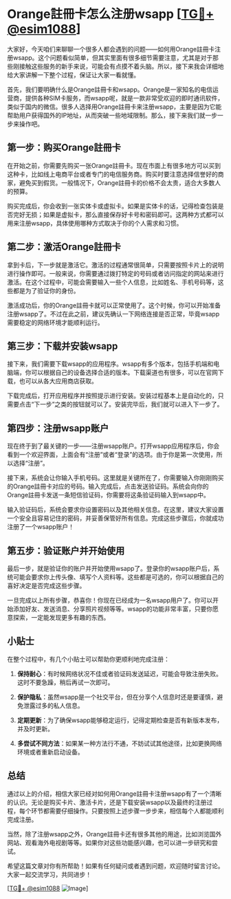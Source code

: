 # Orange註冊卡怎么注册wsapp [[TG💪+ @esim1088](https://t.me/s/esim1088)]

大家好，今天咱们来聊聊一个很多人都会遇到的问题——如何用Orange註冊卡注册wsapp。这个问题看似简单，但其实里面有很多细节需要注意，尤其是对于那些刚接触这些服务的新手来说，可能会有点摸不着头脑。所以，接下来我会详细地给大家讲解一下整个过程，保证让大家一看就懂。

首先，我们要明确什么是Orange註冊卡和wsapp。Orange是一家知名的电信运营商，提供各种SIM卡服务，而wsapp呢，就是一款非常受欢迎的即时通讯软件，类似于国内的微信。很多人选择用Orange註冊卡来注册wsapp，主要是因为它能帮助用户获得国外的IP地址，从而突破一些地域限制。那么，接下来我们就一步一步来操作吧。

## 第一步：购买Orange註冊卡

在开始之前，你需要先购买一张Orange註冊卡。现在市面上有很多地方可以买到这种卡，比如线上电商平台或者专门的电信服务商。购买时要注意选择信誉好的商家，避免买到假货。一般情况下，Orange註冊卡的价格不会太贵，适合大多数人的预算。

购买完成后，你会收到一张实体卡或虚拟卡。如果是实体卡的话，记得检查包装是否完好无损；如果是虚拟卡，那么直接保存好卡号和密码即可。这两种方式都可以用来注册wsapp，具体使用哪种方式取决于你的个人需求和习惯。

## 第二步：激活Orange註冊卡

拿到卡后，下一步就是激活它。激活的过程通常很简单，只需要按照卡片上的说明进行操作即可。一般来说，你需要通过拨打特定的号码或者访问指定的网站来进行激活。在这个过程中，可能会需要输入一些个人信息，比如姓名、手机号码等，这些都是为了验证你的身份。

激活成功后，你的Orange註冊卡就可以正常使用了。这个时候，你可以开始准备注册wsapp了。不过在此之前，建议先确认一下网络连接是否正常，毕竟wsapp需要稳定的网络环境才能顺利运行。

## 第三步：下载并安装wsapp

接下来，我们需要下载wsapp的应用程序。wsapp有多个版本，包括手机端和电脑端，你可以根据自己的设备选择合适的版本。下载渠道也有很多，可以在官网下载，也可以从各大应用商店获取。

下载完成后，打开应用程序并按照提示进行安装。安装过程基本上是自动化的，只需要点击“下一步”之类的按钮就可以了。安装完毕后，我们就可以进入下一步了。

## 第四步：注册wsapp账户

现在终于到了最关键的一步——注册wsapp账户。打开wsapp应用程序后，你会看到一个欢迎界面，上面会有“注册”或者“登录”的选项。由于你是第一次使用，所以选择“注册”。

接下来，系统会让你输入手机号码。这里就是关键所在了，你需要输入你刚刚购买的Orange註冊卡对应的号码。输入完成后，点击发送验证码。系统会向你的Orange註冊卡发送一条短信验证码，你需要将这条验证码输入到wsapp中。

输入验证码后，系统会要求你设置密码以及其他相关信息。在这里，建议大家设置一个安全且容易记住的密码，并妥善保管好所有信息。完成这些步骤后，你就成功注册了一个wsapp账户！

## 第五步：验证账户并开始使用

最后一步，就是验证你的账户并开始使用wsapp了。登录你的wsapp账户后，系统可能会要求你上传头像、填写个人资料等。这些都是可选的，你可以根据自己的喜好决定是否完成这些步骤。

一旦完成以上所有步骤，恭喜你！你现在已经成为一名wsapp用户了。你可以开始添加好友、发送消息、分享照片视频等等。wsapp的功能非常丰富，只要你愿意探索，一定能发现更多有趣的东西。

## 小贴士

在整个过程中，有几个小贴士可以帮助你更顺利地完成注册：

1. **保持耐心**：有时候网络状况不佳或者验证码发送延迟，可能会导致注册失败。这时不要急躁，稍后再试一次即可。
   
2. **保护隐私**：虽然wsapp是一个社交平台，但在分享个人信息时还是要谨慎，避免泄露过多的私人信息。

3. **定期更新**：为了确保wsapp能够稳定运行，记得定期检查是否有新版本发布，并及时更新。

4. **多尝试不同方法**：如果某一种方法行不通，不妨试试其他途径，比如更换网络环境或者重新启动设备。

## 总结

通过以上的介绍，相信大家已经对如何用Orange註冊卡注册wsapp有了一个清晰的认识。无论是购买卡片、激活卡片，还是下载安装wsapp以及最终的注册过程，每个环节都需要仔细操作。只要按照上述步骤一步步来，相信每个人都能顺利完成注册。

当然，除了注册wsapp之外，Orange註冊卡还有很多其他的用途，比如浏览国外网站、观看海外电视剧等等。如果你对这些功能感兴趣，也可以进一步研究和尝试。

希望这篇文章对你有所帮助！如果有任何疑问或者遇到问题，欢迎随时留言讨论。大家一起交流学习，共同进步！

[[TG💪+ @esim1088](https://t.me/s/esim1088) ![Image](https://i.postimg.cc/4NQfJmqS/Snipaste-2025-05-13-00-14-12.png)]